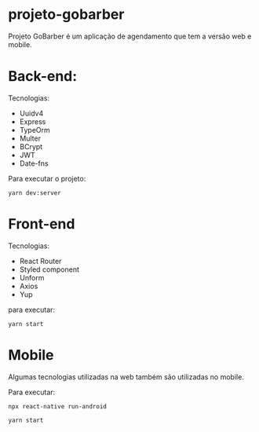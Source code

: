 # projeto-gobarber

Projeto GoBarber é um aplicação de agendamento que tem a versão web e mobile.

# Back-end:

Tecnologias:
- Uuidv4
- Express
- TypeOrm
- Multer
- BCrypt
- JWT
- Date-fns

Para executar o projeto:
```
yarn dev:server
```

# Front-end

Tecnologias:
- React Router
- Styled component
- Unform
- Axios
- Yup

para executar:
```
yarn start
```


# Mobile

Algumas tecnologias utilizadas na web também são utilizadas no mobile. 

Para executar:
```
npx react-native run-android

yarn start
```
